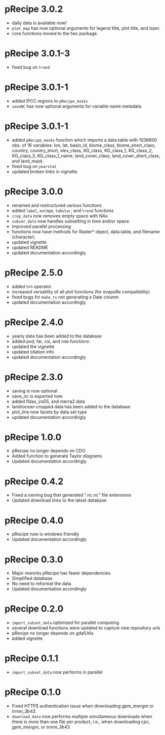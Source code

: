 # pRecipe 3.0.2

* daily data is available now!
* `plot_map` has now optional arguments for legend title, plot title, and layer.
* core functions moved to the twc package.

# pRecipe 3.0.1-3

* fixed bug on `trend` 

# pRecipe 3.0.1-1

* added IPCC regions to `pRecipe_masks`
* `saveNC` has now optional arguments for variable name metadata

# pRecipe 3.0.1-1

* added `pRecipe_masks` function which imports a data.table with 1036800 obs. of 16 variables: lon, lat, basin_id, biome_class, biome_short_class, country, country_short, elev_class, KG_class, KG_class_1, KG_class_2, KG_class_3, KG_class_1_name, land_cover_class, land_cover_short_class, and land_mask.
* fixed bug on `yearstat`
* updated broken links in vignette

# pRecipe 3.0.0

* renamed and restructured various functions
* added `label`, `muldpm`, `tabular`, and `trend` functions
* `crop_data` now removes empty space with NAs
* `subset_data` now handles subsetting in time and/or space
* improved parallel processing
* functions now have methods for Raster* object, data.table, and filename (character)
* updated vignette
* updated README
* updated documentation accordingly

# pRecipe 2.5.0

* added `%>%` operator
* increased versatility of all plot functions (for evapoRe compatibility)
* fixed bugs for `make_ts` not generating a Date column
* updated documentation accordingly

# pRecipe 2.4.0

* yearly data has been added to the database
* added pod, far, csi, and nse functions
* updated the vignette
* updated citation info
* updated documentation accordingly

# pRecipe 2.3.0

* saving is now optional
* save_nc is exported now
* added fldas, jra55, and merra2 data
* land/ocean cropped data has been added to the database
* plot_line now facets by data set type
* updated documentation accordingly

# pRecipe 1.0.0

* pRecipe no longer depends on CDO
* Added function to generate Taylor diagrams
* Updated documentation accordingly

# pRecipe 0.4.2

* Fixed a naming bug that generated ".nc.nc" file extensions
* Updated download links to the latest database

# pRecipe 0.4.0

* pRecipe now is windows friendly
* Updated documentation accordingly

# pRecipe 0.3.0

* Major reworks pRecipe has fewer dependencies
* Simplified database
* No need to reformat the data
* Updated documentation accordingly

# pRecipe 0.2.0

* `import_subset_data` optimized for parallel computing
* several download functions were updated to capture new repository urls
* pRecipe no longer depends on gdalUtils
* added vignette

# pRecipe 0.1.1

* `import_subset_data` now performs in parallel

# pRecipe 0.1.0

* Fixed HTTPS authentication issue when downloading *gpm_imergm* or *trmm_3b43*.
* `download_data` now performs multiple simultaneous downloads when there is more than one file per product, i.e., when downloading *cpc*, *gpm_imergm*, or *trmm_3b43*.